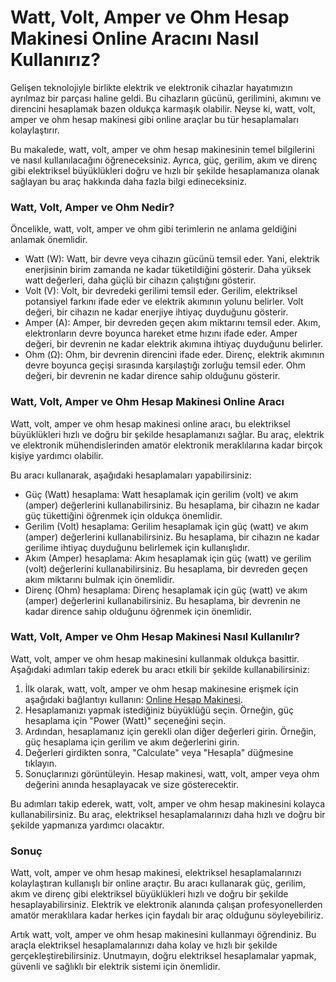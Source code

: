 Watt, Volt, Amper ve Ohm Hesap Makinesi Online Aracını Nasıl Kullanırız?
========================================================================

Gelişen teknolojiyle birlikte elektrik ve elektronik cihazlar hayatımızın ayrılmaz bir parçası haline geldi. Bu cihazların gücünü, gerilimini, akımını ve direncini hesaplamak bazen oldukça karmaşık olabilir. Neyse ki, watt, volt, amper ve ohm hesap makinesi gibi online araçlar bu tür hesaplamaları kolaylaştırır.

Bu makalede, watt, volt, amper ve ohm hesap makinesinin temel bilgilerini ve nasıl kullanılacağını öğreneceksiniz. Ayrıca, güç, gerilim, akım ve direnç gibi elektriksel büyüklükleri doğru ve hızlı bir şekilde hesaplamanıza olanak sağlayan bu araç hakkında daha fazla bilgi edineceksiniz.

### Watt, Volt, Amper ve Ohm Nedir?

Öncelikle, watt, volt, amper ve ohm gibi terimlerin ne anlama geldiğini anlamak önemlidir.

- Watt (W): Watt, bir devre veya cihazın gücünü temsil eder. Yani, elektrik enerjisinin birim zamanda ne kadar tüketildiğini gösterir. Daha yüksek watt değerleri, daha güçlü bir cihazın çalıştığını gösterir.
- Volt (V): Volt, bir devredeki gerilimi temsil eder. Gerilim, elektriksel potansiyel farkını ifade eder ve elektrik akımının yolunu belirler. Volt değeri, bir cihazın ne kadar enerjiye ihtiyaç duyduğunu gösterir.
- Amper (A): Amper, bir devreden geçen akım miktarını temsil eder. Akım, elektronların devre boyunca hareket etme hızını ifade eder. Amper değeri, bir devrenin ne kadar elektrik akımına ihtiyaç duyduğunu belirler.
- Ohm (Ω): Ohm, bir devrenin direncini ifade eder. Direnç, elektrik akımının devre boyunca geçişi sırasında karşılaştığı zorluğu temsil eder. Ohm değeri, bir devrenin ne kadar dirence sahip olduğunu gösterir.

### Watt, Volt, Amper ve Ohm Hesap Makinesi Online Aracı

Watt, volt, amper ve ohm hesap makinesi online aracı, bu elektriksel büyüklükleri hızlı ve doğru bir şekilde hesaplamanızı sağlar. Bu araç, elektrik ve elektronik mühendislerinden amatör elektronik meraklılarına kadar birçok kişiye yardımcı olabilir.

Bu aracı kullanarak, aşağıdaki hesaplamaları yapabilirsiniz:

- Güç (Watt) hesaplama: Watt hesaplamak için gerilim (volt) ve akım (amper) değerlerini kullanabilirsiniz. Bu hesaplama, bir cihazın ne kadar güç tükettiğini öğrenmek için oldukça önemlidir.
- Gerilim (Volt) hesaplama: Gerilim hesaplamak için güç (watt) ve akım (amper) değerlerini kullanabilirsiniz. Bu hesaplama, bir cihazın ne kadar gerilime ihtiyaç duyduğunu belirlemek için kullanışlıdır.
- Akım (Amper) hesaplama: Akım hesaplamak için güç (watt) ve gerilim (volt) değerlerini kullanabilirsiniz. Bu hesaplama, bir devreden geçen akım miktarını bulmak için önemlidir.
- Direnç (Ohm) hesaplama: Direnç hesaplamak için güç (watt) ve akım (amper) değerlerini kullanabilirsiniz. Bu hesaplama, bir devrenin ne kadar dirence sahip olduğunu öğrenmek için önemlidir.

### Watt, Volt, Amper ve Ohm Hesap Makinesi Nasıl Kullanılır?

Watt, volt, amper ve ohm hesap makinesini kullanmak oldukça basittir. Aşağıdaki adımları takip ederek bu aracı etkili bir şekilde kullanabilirsiniz:

1. İlk olarak, watt, volt, amper ve ohm hesap makinesine erişmek için aşağıdaki bağlantıyı kullanın: [Online Hesap Makinesi](https://www.onlinecalculatorsfree.com/tr/tools/watt-volt-amp-calculator.html).
2. Hesaplamanızı yapmak istediğiniz büyüklüğü seçin. Örneğin, güç hesaplama için "Power (Watt)" seçeneğini seçin.
3. Ardından, hesaplamanız için gerekli olan diğer değerleri girin. Örneğin, güç hesaplama için gerilim ve akım değerlerini girin.
4. Değerleri girdikten sonra, "Calculate" veya "Hesapla" düğmesine tıklayın.
5. Sonuçlarınızı görüntüleyin. Hesap makinesi, watt, volt, amper veya ohm değerini anında hesaplayacak ve size gösterecektir.

Bu adımları takip ederek, watt, volt, amper ve ohm hesap makinesini kolayca kullanabilirsiniz. Bu araç, elektriksel hesaplamalarınızı daha hızlı ve doğru bir şekilde yapmanıza yardımcı olacaktır.

### Sonuç

Watt, volt, amper ve ohm hesap makinesi, elektriksel hesaplamalarınızı kolaylaştıran kullanışlı bir online araçtır. Bu aracı kullanarak güç, gerilim, akım ve direnç gibi elektriksel büyüklükleri hızlı ve doğru bir şekilde hesaplayabilirsiniz. Elektrik ve elektronik alanında çalışan profesyonellerden amatör meraklılara kadar herkes için faydalı bir araç olduğunu söyleyebiliriz.

Artık watt, volt, amper ve ohm hesap makinesini kullanmayı öğrendiniz. Bu araçla elektriksel hesaplamalarınızı daha kolay ve hızlı bir şekilde gerçekleştirebilirsiniz. Unutmayın, doğru elektriksel hesaplamalar yapmak, güvenli ve sağlıklı bir elektrik sistemi için önemlidir.